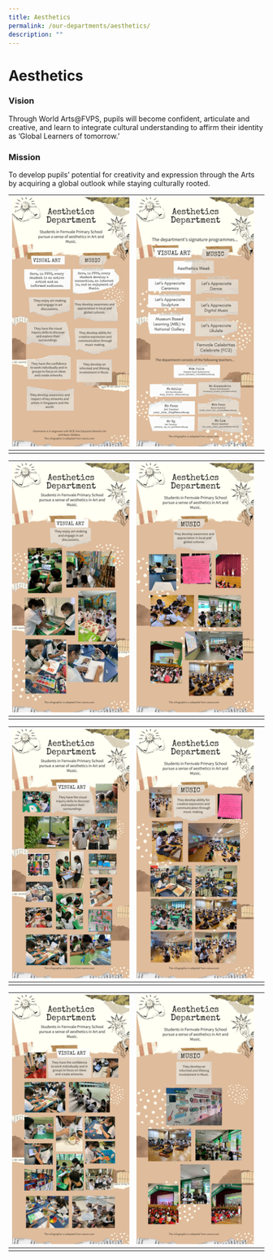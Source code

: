 ```yaml
---
title: Aesthetics
permalink: /our-departments/aesthetics/
description: ""
---
```

# Aesthetics

### Vision

Through World Arts@FVPS, pupils will become confident, articulate and creative, and learn to integrate cultural understanding to affirm their identity as ‘Global Learners of tomorrow.’

### Mission

To develop pupils’ potential for creativity and expression through the Arts by acquiring a global outlook while staying culturally rooted.



| ![](/images/aesthetics%201.jpg) | ![](/images/aesthetics%209.jpg) |  |
| -------- | -------- | -------- |
|      |      |      |



| ![](/images/aesthetics%205.jpg) | ![](/images/aesthetics%202.jpg) |  |
| -------- | -------- | -------- |
|      |      |      |



| ![](/images/aesthetics%206.jpg) | ![](/images/aesthetics%203.jpg) |  |
| -------- | -------- | -------- |
|      |      |      |




| ![](/images/aesthetics%207.jpg) | ![](/images/aesthetics%204.jpg) |  |
| -------- | -------- | -------- |
|      |      |      |







